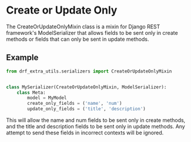 # Create or Update Only

The CreateOrUpdateOnlyMixin class is a mixin for Django REST framework's ModelSerializer that allows fields to be 
sent only in create methods or fields that can only be sent in update methods.

## Example

```python
from drf_extra_utils.serializers import CreateOrUpdateOnlyMixin


class MySerializer(CreateOrUpdateOnlyMixin, ModelSerializer):
    class Meta:
        model = MyModel
        create_only_fields = ('name', 'num')
        update_only_fields = ('title', 'description')
```

This will allow the name and num fields to be sent only in create methods, and the title and description fields to be 
sent only in update methods. Any attempt to send these fields in incorrect contexts will be ignored.